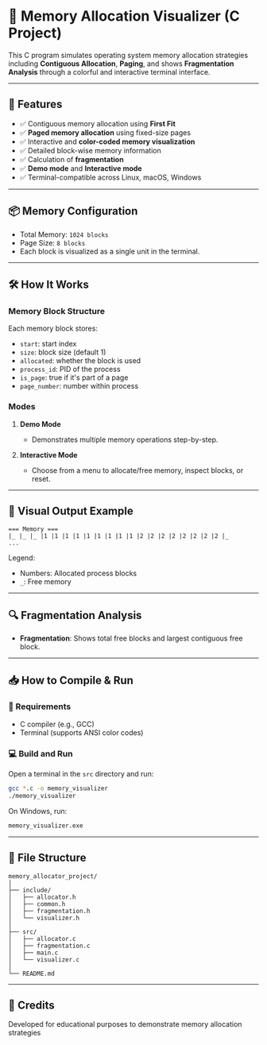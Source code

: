 # 🧠 Memory Allocation Visualizer (C Project)

This C program simulates operating system memory allocation strategies including **Contiguous Allocation**, **Paging**, and shows **Fragmentation Analysis** through a colorful and interactive terminal interface.

---

## 🎯 Features

- ✅ Contiguous memory allocation using **First Fit**
- ✅ **Paged memory allocation** using fixed-size pages
- ✅ Interactive and **color-coded memory visualization**
- ✅ Detailed block-wise memory information
- ✅ Calculation of **fragmentation**
- ✅ **Demo mode** and **Interactive mode**
- ✅ Terminal-compatible across Linux, macOS, Windows

---

## 📦 Memory Configuration

- Total Memory: `1024 blocks`
- Page Size: `8 blocks`
- Each block is visualized as a single unit in the terminal.

---

## 🛠️ How It Works

### Memory Block Structure
Each memory block stores:
- `start`: start index
- `size`: block size (default 1)
- `allocated`: whether the block is used
- `process_id`: PID of the process
- `is_page`: true if it's part of a page
- `page_number`: number within process

### Modes

1. **Demo Mode**
   - Demonstrates multiple memory operations step-by-step.

2. **Interactive Mode**
   - Choose from a menu to allocate/free memory, inspect blocks, or reset.

---

## 📸 Visual Output Example

```
=== Memory ===
|_ |_ |_ |1 |1 |1 |1 |1 |1 |1 |1 |1 |2 |2 |2 |2 |2 |2 |2 |2 |_
...
```

Legend:  
- Numbers: Allocated process blocks  
- `_`: Free memory

---

## 🔍 Fragmentation Analysis

- **Fragmentation**: Shows total free blocks and largest contiguous free block.

---

## 📥 How to Compile & Run

### 🧾 Requirements
- C compiler (e.g., GCC)
- Terminal (supports ANSI color codes)

### 💻 Build and Run

Open a terminal in the `src` directory and run:

```sh
gcc *.c -o memory_visualizer
./memory_visualizer
```
On Windows, run:
```sh
memory_visualizer.exe
```

---

## 📁 File Structure

```
memory_allocator_project/
│
├── include/
│   ├── allocator.h
│   ├── common.h
│   ├── fragmentation.h
│   └── visualizer.h
│
├── src/
│   ├── allocator.c
│   ├── fragmentation.c
│   ├── main.c
│   └── visualizer.c
│
└── README.md
```

---

## 🙌 Credits

Developed for educational purposes to demonstrate memory allocation strategies